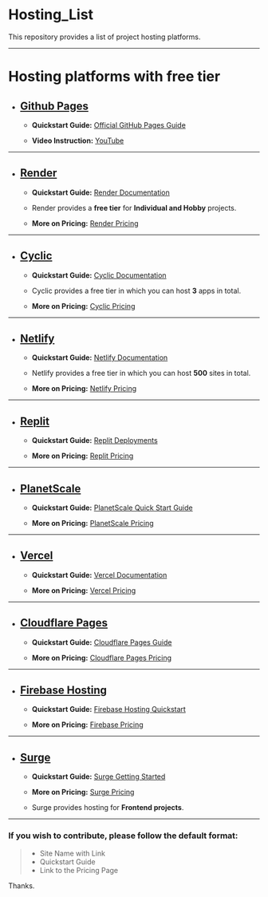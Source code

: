 # Hosting_List

This repository provides a list of project hosting platforms.

---

# Hosting platforms with free tier

- ## [Github Pages](https://pages.github.com/)
  
  - **Quickstart Guide:** [Official GitHub Pages Guide](https://pages.github.com/)
  
  - **Video Instruction:** [YouTube](https://youtu.be/8hrJ4oN1u_8?si=0hHRbqoiQkE_2cfp)

---

- ## [Render](https://render.com)
  
  - **Quickstart Guide:** [Render Documentation](https://render.com/docs)
  
  - Render provides a **free tier** for **Individual and Hobby** projects.

  - **More on Pricing:** [Render Pricing](https://render.com/pricing)

---

- ## [Cyclic](https://www.cyclic.sh/)

  - **Quickstart Guide:** [Cyclic Documentation](https://docs.cyclic.sh/#quick-start)

  - Cyclic provides a free tier in which you can host **3** apps in total.

  - **More on Pricing:** [Cyclic Pricing](https://www.cyclic.sh/pricing/)

---

- ## [Netlify](https://www.netlify.com/)

   - **Quickstart Guide:** [Netlify Documentation](https://docs.netlify.com/get-started/)

   - Netlify provides a free tier in which you can host **500** sites in total.

   - **More on Pricing:** [Netlify Pricing](https://www.netlify.com/pricing/#pricing-table-full-feature-list)

---

- ## [Replit](https://replit.com/)

   - **Quickstart Guide:** [Replit Deployments](https://docs.replit.com/category/deployments)

   - **More on Pricing:** [Replit Pricing](https://replit.com/pricing)

---

- ## [PlanetScale](https://planetscale.com/)

  - **Quickstart Guide:** [PlanetScale Quick Start Guide](https://planetscale.com/docs/tutorials/planetscale-quick-start-guide)

  - **More on Pricing:** [PlanetScale Pricing](https://planetscale.com/pricing)

---

- ## [Vercel](https://vercel.com)

  - **Quickstart Guide:** [Vercel Documentation](https://vercel.com/docs/getting-started-with-vercel)

  - **More on Pricing:** [Vercel Pricing](https://vercel.com/pricing)

---

- ## [Cloudflare Pages](https://pages.cloudflare.com/)

  - **Quickstart Guide:** [Cloudflare Pages Guide](https://developers.cloudflare.com/pages/get-started/guide/)

  - **More on Pricing:** [Cloudflare Pages Pricing](https://pages.cloudflare.com/)

---

- ## [Firebase Hosting](https://firebase.google.com/docs/hosting)
  
  - **Quickstart Guide:** [Firebase Hosting Quickstart](https://firebase.google.com/docs/hosting/quickstart)

  - **More on Pricing:** [Firebase Pricing](https://firebase.google.com/pricing)

---

- ## [Surge](https://surge.sh/)

  - **Quickstart Guide:** [Surge Getting Started](https://surge.sh/help/getting-started-with-surge)

  - **More on Pricing:** [Surge Pricing](https://surge.sh/pricing)

  - Surge provides hosting for **Frontend projects**.

---

### If you wish to contribute, please follow the default format:

> - Site Name with Link
> - Quickstart Guide
> - Link to the Pricing Page

Thanks.
